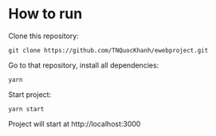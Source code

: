 # How to run

Clone this repository:

```
git clone https://github.com/TNQuocKhanh/ewebproject.git
```

Go to that repository, install all dependencies:
```
yarn
```

Start project:

```
yarn start
```

Project will start at http://localhost:3000
